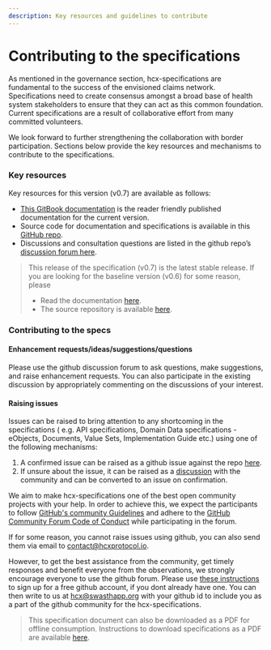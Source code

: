 ```yaml
---
description: Key resources and guidelines to contribute
---
```


# Contributing to the specifications

As mentioned in the governance section, hcx-specifications are fundamental to the success of the envisioned claims network. Specifications need to create consensus amongst a broad base of health system stakeholders to ensure that they can act as this common foundation. Current specifications are a result of collaborative effort from many committed volunteers.

We look forward to further strengthening the collaboration with border participation. Sections below provide the key resources and mechanisms to contribute to the specifications.

### Key resources

Key resources for this version (v0.7) are available as follows:

* [This GitBook documentation](./) is the reader friendly published documentation for the current version.
* Source code for documentation and specifications is available in this [GitHub repo](https://github.com/hcx-project/hcx-specs).
* Discussions and consultation questions are listed in the github repo’s [discussion forum here](https://github.com/hcx-project/hcx-specs/discussions).

> This release of the specification (v0.7) is the latest stable release. If you are looking for the baseline version (v0.6) for some reason, please
>
> * Read the documentation [here](https://docs.hcxprotocol.io/v/v0.6/).
> * The source repository is available [here](https://github.com/hcx-project/hcx-specs/tree/v0.6).

### Contributing to the specs

#### Enhancement requests/ideas/suggestions/questions

Please use the github discussion forum to ask questions, make suggestions, and raise enhancement requests. You can also participate in the existing discussion by appropriately commenting on the discussions of your interest.

#### Raising issues

Issues can be raised to bring attention to any shortcoming in the specifications ( e.g. API specifications, Domain Data specifications - eObjects, Documents, Value Sets, Implementation Guide etc.) using one of the following mechanisms:

1. A confirmed issue can be raised as a github issue against the repo [here](https://github.com/hcx-project/hcx-specs/issues).
2. If unsure about the issue, it can be raised as a [discussion](https://github.com/hcx-project/hcx-specs/discussions) with the community and can be converted to an issue on confirmation.

We aim to make hcx-specifications one of the best open community projects with your help. In order to achieve this, we expect the participants to follow [GitHub's community Guidelines](https://docs.github.com/en/github/site-policy/github-community-guidelines) and adhere to the [GitHub Community Forum Code of Conduct](https://docs.github.com/en/github/site-policy/github-community-forum-code-of-conduct) while participating in the forum.

If for some reason, you cannot raise issues using github, you can also send them via email to [contact@hcxprotocol.io](mailto:contact@hcxprotocol.io).

However, to get the best assistance from the community, get timely responses and benefit everyone from the observations, we strongly encourage everyone to use the github forum. Please use [these instructions](https://docs.github.com/en/get-started/signing-up-for-github/signing-up-for-a-new-github-account) to sign up for a free github account, if you dont already have one. You can then write to us at [hcx@swasthapp.org](mailto:hcx@swasthapp.org) with your github id to include you as a part of the github community for the hcx-specifications.

> This specification document can also be downloaded as a PDF for offline consumption. Instructions to download specifications as a PDF are available [here](https://docs.gitbook.com/features/pdf-export#export-entire-space).
